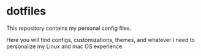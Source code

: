 # dotfiles

This repository contains my personal config files.

Here you will find configs, customizations, themes, and whatever I need to personalize my Linux and mac OS experience.
